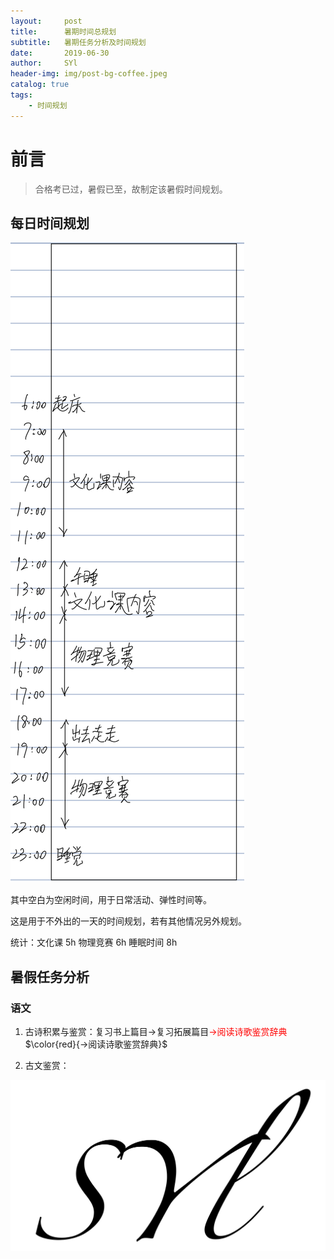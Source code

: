```yaml
---
layout:     post
title:      暑期时间总规划
subtitle:   暑期任务分析及时间规划
date:       2019-06-30
author:     SYl
header-img: img/post-bg-coffee.jpeg
catalog: true
tags:
    - 时间规划
--- 
```


# 前言

>合格考已过，暑假已至，故制定该暑假时间规划。

## 每日时间规划

![](/img/sv_daily.jpg)

其中空白为空闲时间，用于日常活动、弹性时间等。

这是用于不外出的一天的时间规划，若有其他情况另外规划。

统计：文化课 5h  物理竞赛 6h  睡眠时间 8h

## 暑假任务分析

### 语文

1. 古诗积累与鉴赏：复习书上篇目→复习拓展篇目<font color=red>→阅读诗歌鉴赏辞典</font> $\color{red}{→阅读诗歌鉴赏辞典}$

2. 古文鉴赏：

![](/img/signature.jpg)
